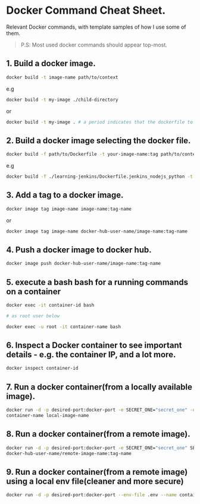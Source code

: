 # Docker Command Cheat Sheet.

Relevant Docker commands, with template samples of how I use some of them.

> P.S: Most used docker commands should appear top-most.

## 1. Build a docker image.

```bash
docker build -t image-name path/to/context
```

e.g

```bash
docker build -t my-image ./child-directory
```

or

```bash
docker build -t my-image . # a period indicates that the dockerfile to build from is in the current directory where the command is being run
```

## 2. Build a docker image selecting the docker file.

```bash
docker build -f path/to/Dockerfile -t your-image-name:tag path/to/context
```

e.g

```bash
docker build -f ./learning-jenkins/Dockerfile.jenkins_nodejs_python -t jenkins_nodejs_python_agent:latest ./learning-jenkins/
```

## 3. Add a tag to a docker image.

```bash
docker image tag image-name image-name:tag-name
```

or

```bash
docker image tag image-name docker-hub-user-name/image-name:tag-name
```

## 4. Push a docker image to docker hub.

```bash
docker image push docker-hub-user-name/image-name:tag-name
```

## 5. execute a bash bash for a running commands on a container

```bash
docker exec -it container-id bash

# as root user below

docker exec -u root -it container-name bash
```

## 6. Inspect a Docker container to see important details - e.g. the container IP, and a lot more.

```bash
docker inspect container-id
```

## 7. Run a docker container(from a locally available image).

```bash
docker run -d -p desired-port:docker-port -e SECRET_ONE="secret_one" -e SECRET_TWO="secret_two" --name
container-name local-image-name
```

## 8. Run a docker container(from a remote image).

```bash
docker run -d -p desired-port:docker-port -e SECRET_ONE="secret_one" SECRET_TWO="secret_two" --name container-name
docker-hub-user-name/remote-image-name:tag-name
```

## 9. Run a docker container(from a remote image) using a local env file(cleaner and more secure)

```bash
docker run -d -p desired-port:docker-port --env-file .env --name container-name local-image-name
```
